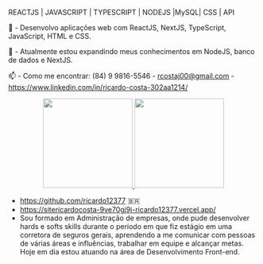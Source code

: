 REACTJS | JAVASCRIPT | TYPESCRIPT | NODEJS |MySQL| CSS | API

🌱 - Desenvolvo aplicações web com ReactJS, NextJS, TypeScript, JavaScript, HTML e CSS.

🤔 - Atualmente estou expandindo meus conhecimentos em NodeJS, banco de dados e NextJS.

📫 - Como me encontrar:
(84) 9 9816-5546 - rcostaj00@gmail.com - https://www.linkedin.com/in/ricardo-costa-302aa1214/

<div align="center">
  <a href="https://github.com/ricardo12377">
  <img height="180em" src="https://github-readme-stats.vercel.app/api?username=ricardo12377&show_icons=true&theme=dracula&include_all_commits=true&count_private=true"/>
  <img height="180em" src="https://github-readme-stats.vercel.app/api/top-langs/?username=ricardo12377&layout=compact&langs_count=7&theme=dracula"/>
</div>
  
- https://github.com/ricardo12377 🇧🇷
- https://sitericardocosta-9ve70gj9j-ricardo12377.vercel.app/
- Sou formado em Administração de empresas, onde pude desenvolver hards e softs skills durante o período em que fiz estágio em uma corretora de seguros gerais, aprendendo a me comunicar com pessoas de várias áreas e influências, trabalhar em equipe e alcançar metas. Hoje em dia estou atuando na área de Desenvolvimento Front-end.
